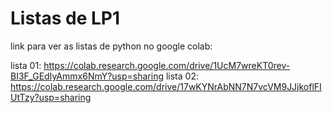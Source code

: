 # Listas de LP1

link para ver as listas de  python no google colab:

lista 01: https://colab.research.google.com/drive/1UcM7wreKT0rev-BI3F_GEdIyAmmx6NmY?usp=sharing
lista 02: https://colab.research.google.com/drive/17wKYNrAbNN7N7vcVM9JJjkoflFIUtTzy?usp=sharing 

